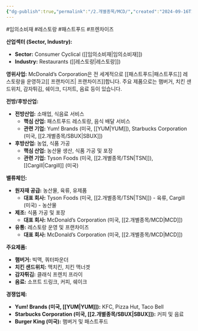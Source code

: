 ```yaml
---
{"dg-publish":true,"permalink":"/2.개별종목/MCD/","created":"2024-09-16T12:19:46.603+09:00","updated":"2025-07-29T21:37:04.893+09:00"}
---
```


#임의소비재 #레스토랑 #패스트푸드 #프렌차이즈 

**산업섹터 (Sector, Industry):**

- **Sector:** Consumer Cyclical ([[임의소비재\|임의소비재]])
- **Industry:** Restaurants ([[레스토랑\|레스토랑]])

**영위사업:** McDonald’s Corporation은 전 세계적으로 [[패스트푸드\|패스트푸드]] 레스토랑을 운영하고[[ 프랜차이즈\| 프랜차이즈]]합니다. 주요 제품으로는 햄버거, 치킨 샌드위치, 감자튀김, 쉐이크, 디저트, 음료 등이 있습니다.

**전방/후방산업:**

- **전방산업:** 소매업, 식음료 서비스
    - **핵심 산업:** 패스트푸드 레스토랑, 음식 배달 서비스
    - **관련 기업:** Yum! Brands (미국, [[YUM\|YUM]]), Starbucks Corporation (미국, [[2.개별종목/SBUX\|SBUX]])
- **후방산업:** 농업, 식품 가공
    - **핵심 산업:** 농산물 생산, 식품 가공 및 포장
    - **관련 기업:** Tyson Foods (미국, [[2.개별종목/TSN\|TSN]]), [[Cargill\|Cargill]] (미국)

**밸류체인:**

- **원자재 공급:** 농산물, 육류, 유제품
    - **대표 회사:** Tyson Foods (미국, [[2.개별종목/TSN\|TSN]]) - 육류, Cargill (미국) - 농산물
- **제조:** 식품 가공 및 포장
    - **대표 회사:** McDonald’s Corporation (미국, [[2.개별종목/MCD\|MCD]])
- **유통:** 레스토랑 운영 및 프랜차이즈
    - **대표 회사:** McDonald’s Corporation (미국, [[2.개별종목/MCD\|MCD]])

**주요제품:**

- **햄버거:** 빅맥, 쿼터파운더
- **치킨 샌드위치:** 맥치킨, 치킨 맥너겟
- **감자튀김:** 클래식 프렌치 프라이
- **음료:** 소프트 드링크, 커피, 쉐이크

**경쟁업체:**

- **Yum! Brands (미국, [[YUM\|YUM]]):** KFC, Pizza Hut, Taco Bell
- **Starbucks Corporation (미국, [[2.개별종목/SBUX\|SBUX]]):** 커피 및 음료
- **Burger King (미국):** 햄버거 및 패스트푸드